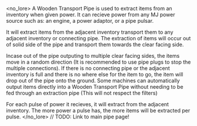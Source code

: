 <no_lore>
A Wooden Transport Pipe is used to extract items from an inventory when given power.
It can recieve power from any MJ power source such as: an engine, a power adaptor, or a pipe pulsar.

It will extract items from the adjacent inventory transport them to any adjacent inventory or connecting pipe.
The extraction of items will occur out of solid side of the pipe and transport them towards the clear facing side.

Incase out of the pipe outputing to multiple clear facing sides, the items move in a random direction (It is recommended to use pipe plugs to stop the multiple connections).
If there is no connecting pipe or the adjacent inventory is full and there is no where else for the item to go, the item will drop out of the pipe onto the ground.
Some machines can automatically output items directly into a Wooden Transport Pipe without needing to be fed through an extraction pipe (This will not respect the filters)

For each pulse of power it recieves, it will extract from the adjacent inventory.
The more power a pulse has, the more items will be extracted per pulse.
</no_lore>
// TODO: Link to main pipe page!
